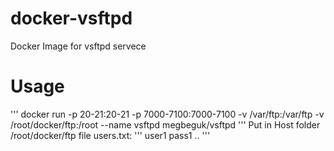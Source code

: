 # docker-vsftpd
Docker Image for vsftpd servece

# Usage

'''
docker run -p 20-21:20-21  -p 7000-7100:7000-7100 -v /var/ftp:/var/ftp -v /root/docker/ftp:/root --name vsftpd megbeguk/vsftpd
'''
Put in Host folder /root/docker/ftp file users.txt:
'''
user1
pass1
..
'''
